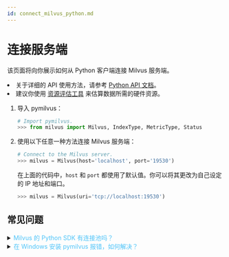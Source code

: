 ```yaml
---
id: connect_milvus_python.md
---
```


# 连接服务端

该页面将向你展示如何从 Python 客户端连接 Milvus 服务端。 

<div class="alert note">
<li>关于详细的 API 使用方法，请参考 <a href="https://github.com/milvus-io/pymilvus">Python API 文档</a>。</li>
<li>建议你使用 <a href="https://milvus.io/tools/sizing">资源评估工具</a> 来估算数据所需的硬件资源。</li>
</div>


1. 导入 pymilvus：

   ```python
   # Import pymilvus.
   >>> from milvus import Milvus, IndexType, MetricType, Status
   ```

2. 使用以下任意一种方法连接 Milvus 服务端：

   ```python
   # Connect to the Milvus server.
   >>> milvus = Milvus(host='localhost', port='19530')
   ```

   <div class="alert note">
   在上面的代码中，<code>host</code> 和 <code>port</code> 都使用了默认值。你可以将其更改为自己设定的 IP 地址和端口。
   </div>

   ```python
   >>> milvus = Milvus(uri='tcp://localhost:19530')
   ```

## 常见问题

<details>
<summary><font color="#4fc4f9">Milvus 的 Python SDK 有连接池吗？</font></summary>
{{fragments/faq_pymilvus_connection_pool.md}}
</details>
<details>
<summary><font color="#4fc4f9">在 Windows 安装 pymilvus 报错，如何解决？</font></summary>
{{fragments/faq_pymilvus_install_error.md}}
</details>
